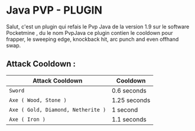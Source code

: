 # Java PVP - PLUGIN 
Salut, c'est un plugin qui refais le Pvp Java de la version 1.9 sur le software Pocketmine , du le nom PvpJava ce plugin contien le cooldown pour frapper, le sweeping edge, knockback hit, arc punch and even offhand swap.

## Attack Cooldown :

| Attack Cooldown                       | Cooldown                                                      
|--------------------------------|-------------------------------------------------------------------
| `Sword`            | 0.6 seconds    
| `Axe ( Wood, Stone )`     | 1.25 seconds
| `Axe ( Gold, Diamond, Netherite )` | 1 second 
| `Axe ( Iron )`       | 1.1 seconds
